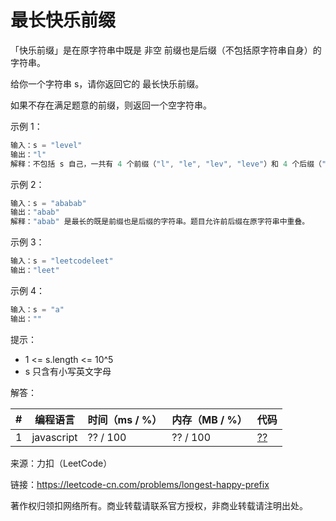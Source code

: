 # 最长快乐前缀

「快乐前缀」是在原字符串中既是 非空 前缀也是后缀（不包括原字符串自身）的字符串。

给你一个字符串 s，请你返回它的 最长快乐前缀。

如果不存在满足题意的前缀，则返回一个空字符串。

示例 1：

``` javascript
输入：s = "level"
输出："l"
解释：不包括 s 自己，一共有 4 个前缀（"l", "le", "lev", "leve"）和 4 个后缀（"l", "el", "vel", "evel"）。最长的既是前缀也是后缀的字符串是 "l" 。
```

示例 2：

``` javascript
输入：s = "ababab"
输出："abab"
解释："abab" 是最长的既是前缀也是后缀的字符串。题目允许前后缀在原字符串中重叠。
```

示例 3：

``` javascript
输入：s = "leetcodeleet"
输出："leet"
```

示例 4：

``` javascript
输入：s = "a"
输出：""
```

提示：

- 1 <= s.length <= 10^5
- s 只含有小写英文字母

解答：

**#**|**编程语言**|**时间（ms / %）**|**内存（MB / %）**|**代码**
--|--|--|--|--
1|javascript|?? / 100|?? / 100|[??](./javascript/ac_v1.js)

来源：力扣（LeetCode）

链接：https://leetcode-cn.com/problems/longest-happy-prefix

著作权归领扣网络所有。商业转载请联系官方授权，非商业转载请注明出处。
